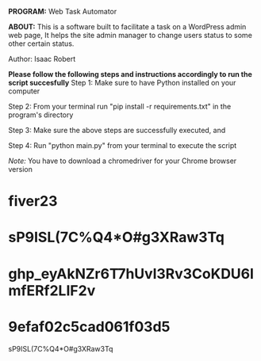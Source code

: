 **PROGRAM:** Web Task Automator 

**ABOUT:** This is a software built to facilitate a task on a WordPress admin web page, It helps the site admin manager to change users status to some other certain status. 


Author: Isaac Robert

**Please follow the following steps and instructions accordingly to run the script succesfully**
Step 1: Make sure to have Python installed on your computer

Step 2: From your terminal run "pip install -r requirements.txt" in the program's directory

Step 3: Make sure the above steps are successfully executed, and 

Step 4: Run "python main.py" from your terminal to execute the script


*Note:* You have to download a chromedriver for your Chrome browser version

# fiver23
# sP9ISL(7C%Q4*O#g3XRaw3Tq
# 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
# 9efaf02c5cad061f03d5
sP9ISL(7C%Q4*O#g3XRaw3Tq